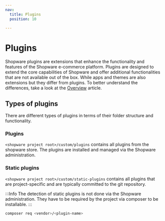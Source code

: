 ```yaml
---
nav:
  title: Plugins
  position: 10

---
```


# Plugins

Shopware plugins are extensions that enhance the functionality and features of the Shopware e-commerce platform. Plugins are designed to extend the core capabilities of Shopware and offer additional functionalities that are not available out of the box. While apps and themes are also extensions but they differ from plugins. To better understand the differences, take a look at the [Overview](../../../guides/plugins/overview) article.


## Types of plugins
There are different types of plugins in terms of their folder structure and functionality.

### Plugins
`<shopware project root>/custom/plugins` contains all plugins from the shopware store. The plugins are installed and managed via the Shopware administration.

### Static plugins
`<shopware project root>/custom/static-plugins` contains all plugins that are project-specific and are typically committed to the git repository.

:::Info
The detection of static plugins is not done via the Shopware administration. They have to be required by the project via composer to be installable.
:::

```bash
composer req <vendor>/<plugin-name>
```
